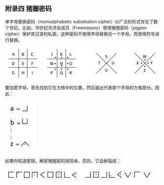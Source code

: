 ## 附录四 猪圈密码

单字母替换密码（monoalphabetic substitution cipher）以广泛的形式存在了数个世纪。比如，18世纪共济会成员（Freemasons）使用猪圈密码（pigpen cipher）保护其记录的私密。这种密码不使用字母替换另一个字母，而使用符号进行替换。

![](../images/Appendix-D-the-pigpen-cipher-symbols-1.png)

要加密字母，首先找到它在方格中的位置，然后画出代表那个字母的方格部分。因此：

![](../images/Appendix-D-the-pigpen-cipher-symbols-2.png)

如果你知道密钥，解密猪圈密码很简单。否则，它会断裂成：

![](../images/Appendix-D-the-pigpen-cipher-symbols-3.png)
